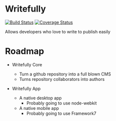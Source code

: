 # Writefully

[![Build Status](https://travis-ci.org/codemy/writefully.svg?branch=master)](https://travis-ci.org/codemy/writefully) [![Coverage Status](https://coveralls.io/repos/codemy/writefully/badge.png?branch=master)](https://coveralls.io/r/codemy/writefully?branch=master)

Allows developers who love to write to publish easily

# Roadmap

+ Writefully Core
  + Turn a github repository into a full blown CMS
  + Turns repository collaborators into authors

+ Writefully App
  + A native desktop app
    + Probably going to use node-webkit
  + A native mobile app
    + Probably going to use Framework7
